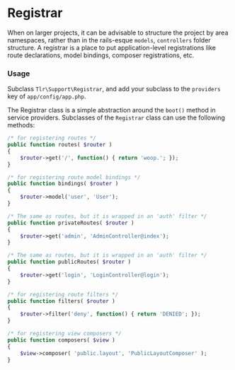 Registrar
=========

When on larger projects, it can be advisable to structure the project by area namespaces, rather than in the rails-esque `models`, `controllers` folder structure. A registrar is a place to put application-level registrations like route declarations, model bindings, composer registrations, etc.

### Usage

Subclass `Tlr\Support\Registrar`, and add your subclass to the `providers` key of `app/config/app.php`.

The Registrar class is a simple abstraction around the `boot()` method in service providers. Subclasses of the `Registrar` class can use the following methods:

```php
/* for registering routes */
public function routes( $router )
{
	$router->get('/', function() { return 'woop.'; });
}

/* for registering route model bindings */
public function bindings( $router )
{
	$router->model('user', 'User');
}

/* The same as routes, but it is wrapped in an 'auth' filter */
public function privateRoutes( $router )
{
	$router->get('admin', 'AdminController@index');
}

/* The same as routes, but it is wrapped in an 'auth' filter */
public function publicRoutes( $router )
{
	$router->get('login', 'LoginController@login');
}

/* for registering route filters */
public function filters( $router )
{
	$router->filter('deny', function() { return 'DENIED'; });
}

/* for registering view composers */
public function composers( $view )
{
	$view->composer( 'public.layout', 'PublicLayoutComposer' );
}
```
